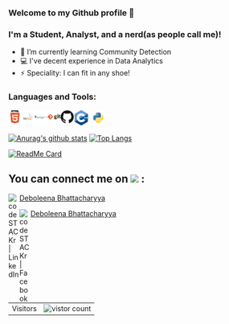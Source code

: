 ### Welcome to my Github profile 👋

### I'm a Student, Analyst, and a nerd(as people call me)!
- 🌱 I’m currently learning Community Detection
- 💻 I've decent experience in Data Analytics
- ⚡ Speciality: I can fit in any shoe!

### Languages and Tools:

<code><img height="30" src="https://raw.githubusercontent.com/github/explore/80688e429a7d4ef2fca1e82350fe8e3517d3494d/topics/cpp/cpp.png"></code>
<code><img height="30" src="https://raw.githubusercontent.com/github/explore/80688e429a7d4ef2fca1e82350fe8e3517d3494d/topics/python/python.png"></code>
<img align="left" alt="HTML5" width="26px" src="https://raw.githubusercontent.com/github/explore/80688e429a7d4ef2fca1e82350fe8e3517d3494d/topics/html/html.png" />
<img align="left" alt="MySQL" width="26px" src="https://raw.githubusercontent.com/github/explore/80688e429a7d4ef2fca1e82350fe8e3517d3494d/topics/mysql/mysql.png" />
<img align="left" alt="MongoDB" width="26px" src="https://raw.githubusercontent.com/github/explore/80688e429a7d4ef2fca1e82350fe8e3517d3494d/topics/mongodb/mongodb.png" />
<img align="left" alt="Git" width="26px" src="https://raw.githubusercontent.com/github/explore/80688e429a7d4ef2fca1e82350fe8e3517d3494d/topics/git/git.png" />
<img align="left" alt="GitHub" width="26px" src="https://raw.githubusercontent.com/github/explore/78df643247d429f6cc873026c0622819ad797942/topics/github/github.png" />
<br/>


[![Anurag's github stats](https://github-readme-stats.vercel.app/api?username=TheDataGirl&hide=contribs,prs&show_icons=true&theme=prussian)](https://github.com/anuraghazra/github-readme-stats)
[![Top Langs](https://github-readme-stats.vercel.app/api/top-langs/?username=TheDataGirl&theme=prussian)](https://github.com/anuraghazra/github-readme-stats)

[![ReadMe Card](https://github-readme-stats.vercel.app/api/pin/?username=TheDataGirl&repo=Relationship-between-Alcohol-Consumption-and-Educational-Attainment&theme=prussian&card_width=500)](https://github.com/TheDataGirl/Relationship-between-Alcohol-Consumption-and-Educational-Attainment)

## You can connect me on <img src="https://github.com/iamshubhamg/iamshubhamg/blob/master/Assests/Earth.gif" width="24px"> :

<img align="left" alt="codeSTACKr | LinkedIn" width="22px" src="https://cdn.jsdelivr.net/npm/simple-icons@v3/icons/linkedin.svg" /> <a href="www.linkedin.com/in/deboleena-bhattacharyya-157149143">Deboleena Bhattacharyya</a> 

<img align="left" alt="codeSTACKr | Facebook" width="22px" src="https://cdn.jsdelivr.net/npm/simple-icons@v3/icons/facebook.svg" /><a href="https://www.facebook.com/deboleena.bhattacharyya.10/">Deboleena Bhattacharyya</a> 

<table>
  <tr>
    <td>Visitors</td>
    <td><img src="https://profile-counter.glitch.me/TheDataGirl/count.svg" alt="vistor count" height="50" /></td>
  </tr>
</table>





